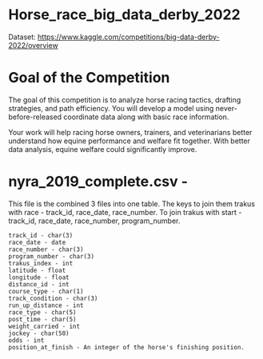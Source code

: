 # Horse_race_big_data_derby_2022

Dataset: https://www.kaggle.com/competitions/big-data-derby-2022/overview

# Goal of the Competition

The goal of this competition is to analyze horse racing tactics, drafting strategies, and path efficiency. You will develop a model using never-before-released coordinate data along with basic race information.

Your work will help racing horse owners, trainers, and veterinarians better understand how equine performance and welfare fit together. With better data analysis, equine welfare could significantly improve.

# nyra_2019_complete.csv - 
This file is the combined 3 files into one table. The keys to join them trakus with race - track_id, race_date, race_number. To join trakus with start - track_id, race_date, race_number, program_number.

    track_id - char(3)
    race_date - date
    race_number - char(3)
    program_number - char(3)
    trakus_index - int
    latitude - float
    longitude - float
    distance_id - int
    course_type - char(1)
    track_condition - char(3)
    run_up_distance - int
    race_type - char(5)
    post_time - char(5)
    weight_carried - int
    jockey - char(50)
    odds - int
    position_at_finish - An integer of the horse's finishing position.
